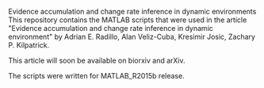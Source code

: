 Evidence accumulation and change rate inference in dynamic environments
This repository contains the MATLAB scripts that were used in the article
"Evidence accumulation and change rate inference in dynamic environment" by
Adrian E. Radillo, Alan Veliz-Cuba, Kresimir Josic, Zachary P. Kilpatrick.

This article will soon be available on biorxiv and arXiv.

The scripts were written for MATLAB_R2015b release.


